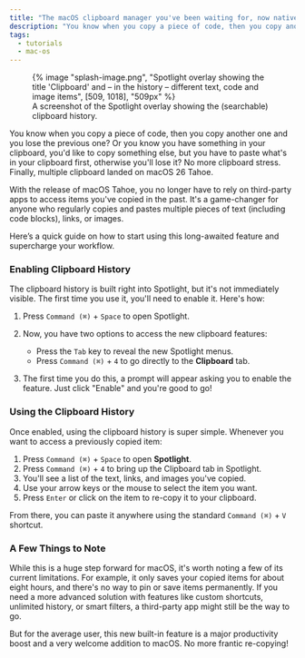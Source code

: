```yaml
---
title: "The macOS clipboard manager you've been waiting for, now native in MacOS 26 Tahoe"
description: "You know when you copy a piece of code, then you copy another one and you lose the previous one? Or you know you have something in your clipboard, you'd like to copy something else, but you have to paste what's in your clipboard first, otherwise you'll lose it? No more clipboard stress. Finally, multiple clipboard landed on macOS."
tags:
  - tutorials
  - mac-os
---
```


<figure>
	{% image "splash-image.png", "Spotlight overlay showing the title 'Clipboard' and – in the history – different text, code and image items", [509, 1018], "509px" %}
	<figcaption>A screenshot of the Spotlight overlay showing the (searchable) clipboard history.</figcaption>
</figure>

You know when you copy a piece of code, then you copy another one and you lose the previous one? Or you know you have something in your clipboard, you'd like to copy something else, but you have to paste what's in your clipboard first, otherwise you'll lose it? No more clipboard stress. Finally, multiple clipboard landed on macOS 26 Tahoe. 

With the release of macOS Tahoe, you no longer have to rely on third-party apps to access items you've copied in the past. It's a game-changer for anyone who regularly copies and pastes multiple pieces of text (including code blocks), links, or images.

Here’s a quick guide on how to start using this long-awaited feature and supercharge your workflow.

### Enabling Clipboard History

The clipboard history is built right into Spotlight, but it's not immediately visible. The first time you use it, you'll need to enable it. Here's how:

1.  Press `Command (⌘)` + `Space` to open Spotlight.
2.  Now, you have two options to access the new clipboard features:

    - Press the `Tab` key to reveal the new Spotlight menus.
    - Press `Command (⌘)` + `4` to go directly to the **Clipboard** tab.

3.  The first time you do this, a prompt will appear asking you to enable the feature. Just click "Enable" and you're good to go!

### Using the Clipboard History

Once enabled, using the clipboard history is super simple. Whenever you want to access a previously copied item:

1.  Press `Command (⌘)` + `Space` to open **Spotlight**.
2.  Press `Command (⌘)` + `4` to bring up the Clipboard tab in Spotlight.
3.  You'll see a list of the text, links, and images you've copied.
4.  Use your arrow keys or the mouse to select the item you want.
5.  Press `Enter` or click on the item to re-copy it to your clipboard.

From there, you can paste it anywhere using the standard `Command (⌘)` + `V` shortcut.

### A Few Things to Note

While this is a huge step forward for macOS, it's worth noting a few of its current limitations. For example, it only saves your copied items for about eight hours, and there's no way to pin or save items permanently. If you need a more advanced solution with features like custom shortcuts, unlimited history, or smart filters, a third-party app might still be the way to go.

But for the average user, this new built-in feature is a major productivity boost and a very welcome addition to macOS. No more frantic re-copying!
